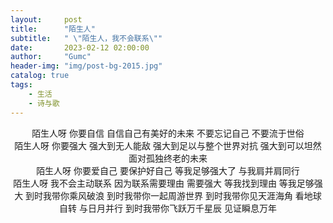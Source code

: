 ```yaml
---
layout:     post
title:      "陌生人"
subtitle:   " \"陌生人，我不会联系\""
date:       2023-02-12 02:00:00
author:     "Gumc"
header-img: "img/post-bg-2015.jpg"
catalog: true
tags:
    - 生活
    - 诗与歌
---
```


<center>
陌生人呀 你要自信
自信自己有美好的未来
不要忘记自己
不要流于世俗
</center>
<center>
陌生人呀 你要强大
强大到无人能敌
强大到足以与整个世界对抗
强大到可以坦然面对孤独终老的未来
</center>
<center>
陌生人呀 你要爱自己
要保护好自己
等我足够强大了
与我肩并肩同行
</center>
<center>
陌生人呀 我不会主动联系
因为联系需要理由 需要强大
等我找到理由 等我足够强大
到时我带你乘风破浪
到时我带你一起周游世界
到时我带你见天涯海角 看地球自转 与日月并行
到时我带你飞跃万千星辰 见证瞬息万年
</center>